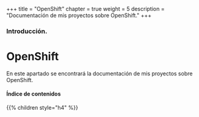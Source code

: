 +++
title = "OpenShift"
chapter = true
weight = 5
description = "Documentación de mis proyectos sobre OpenShift."
+++

### Introducción.

# OpenShift

En este apartado se encontrará la documentación de mis proyectos sobre OpenShift.

#### Índice de contenidos

{{% children style="h4" %}}